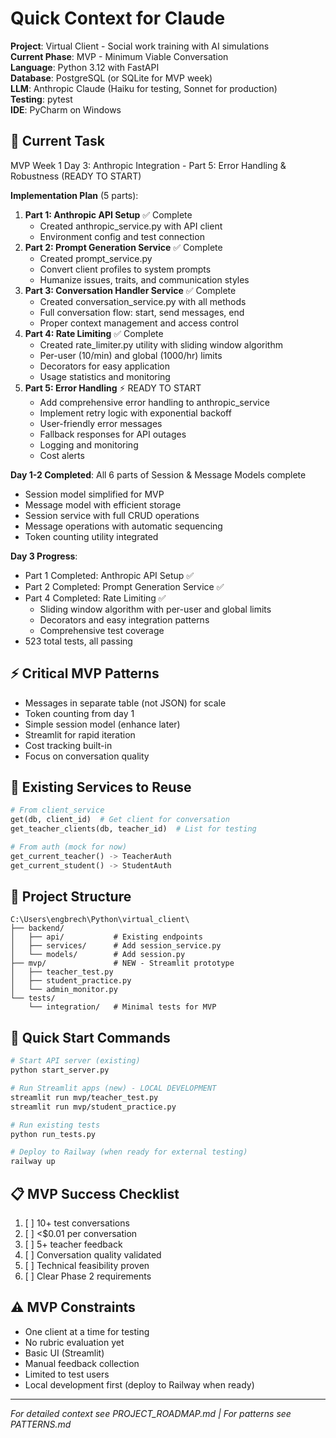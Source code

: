 # Quick Context for Claude

**Project**: Virtual Client - Social work training with AI simulations  
**Current Phase**: MVP - Minimum Viable Conversation  
**Language**: Python 3.12 with FastAPI  
**Database**: PostgreSQL (or SQLite for MVP week)  
**LLM**: Anthropic Claude (Haiku for testing, Sonnet for production)  
**Testing**: pytest  
**IDE**: PyCharm on Windows  

## 🎯 Current Task
MVP Week 1 Day 3: Anthropic Integration - Part 5: Error Handling & Robustness (READY TO START)

**Implementation Plan** (5 parts):
1. **Part 1: Anthropic API Setup** ✅ Complete
   - Created anthropic_service.py with API client
   - Environment config and test connection
2. **Part 2: Prompt Generation Service** ✅ Complete
   - Created prompt_service.py
   - Convert client profiles to system prompts
   - Humanize issues, traits, and communication styles
3. **Part 3: Conversation Handler Service** ✅ Complete
   - Created conversation_service.py with all methods
   - Full conversation flow: start, send messages, end
   - Proper context management and access control
4. **Part 4: Rate Limiting** ✅ Complete
   - Created rate_limiter.py utility with sliding window algorithm
   - Per-user (10/min) and global (1000/hr) limits
   - Decorators for easy application
   - Usage statistics and monitoring
5. **Part 5: Error Handling** ⚡ READY TO START
   - Add comprehensive error handling to anthropic_service
   - Implement retry logic with exponential backoff
   - User-friendly error messages
   - Fallback responses for API outages
   - Logging and monitoring
   - Cost alerts

**Day 1-2 Completed**: All 6 parts of Session & Message Models complete
- Session model simplified for MVP
- Message model with efficient storage
- Session service with full CRUD operations
- Message operations with automatic sequencing
- Token counting utility integrated

**Day 3 Progress**:
- Part 1 Completed: Anthropic API Setup ✅
- Part 2 Completed: Prompt Generation Service ✅
- Part 4 Completed: Rate Limiting ✅
  - Sliding window algorithm with per-user and global limits
  - Decorators and easy integration patterns
  - Comprehensive test coverage
- 523 total tests, all passing

## ⚡ Critical MVP Patterns
- Messages in separate table (not JSON) for scale
- Token counting from day 1
- Simple session model (enhance later)
- Streamlit for rapid iteration
- Cost tracking built-in
- Focus on conversation quality

## 🔑 Existing Services to Reuse
```python
# From client_service
get(db, client_id)  # Get client for conversation
get_teacher_clients(db, teacher_id)  # List for testing

# From auth (mock for now)
get_current_teacher() -> TeacherAuth
get_current_student() -> StudentAuth
```

## 📁 Project Structure
```
C:\Users\engbrech\Python\virtual_client\
├── backend/
│   ├── api/           # Existing endpoints
│   ├── services/      # Add session_service.py
│   └── models/        # Add session.py
├── mvp/               # NEW - Streamlit prototype
│   ├── teacher_test.py
│   ├── student_practice.py
│   └── admin_monitor.py
└── tests/
    └── integration/   # Minimal tests for MVP
```

## 🚀 Quick Start Commands
```bash
# Start API server (existing)
python start_server.py

# Run Streamlit apps (new) - LOCAL DEVELOPMENT
streamlit run mvp/teacher_test.py
streamlit run mvp/student_practice.py

# Run existing tests
python run_tests.py

# Deploy to Railway (when ready for external testing)
railway up
```

## 📋 MVP Success Checklist
1. [ ] 10+ test conversations
2. [ ] <$0.01 per conversation
3. [ ] 5+ teacher feedback
4. [ ] Conversation quality validated
5. [ ] Technical feasibility proven
6. [ ] Clear Phase 2 requirements

## ⚠️ MVP Constraints
- One client at a time for testing
- No rubric evaluation yet
- Basic UI (Streamlit)
- Manual feedback collection
- Limited to test users
- Local development first (deploy to Railway when ready)

---
*For detailed context see PROJECT_ROADMAP.md | For patterns see PATTERNS.md*